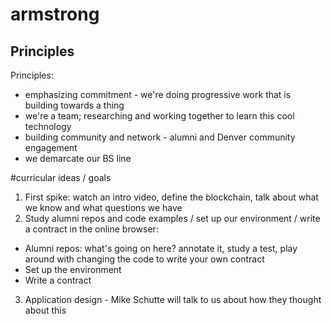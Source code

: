 # armstrong

## Principles
Principles:
- emphasizing commitment - we're doing progressive work that is building towards a thing
- we're a team; researching and working together to learn this cool technology
- building community and network - alumni and Denver community engagement
- we demarcate our BS line

#curricular ideas / goals
1. First spike: watch an intro video, define the blockchain, talk about what we know and what questions we have
2. Study alumni repos and code examples / set up our environment / write a contract in the online browser: 
  * Alumni repos: what's going on here? annotate it, study a test, play around with changing the code to write your own contract
  * Set up the environment
  * Write a contract
3. Application design - Mike Schutte will talk to us about how they thought about this
